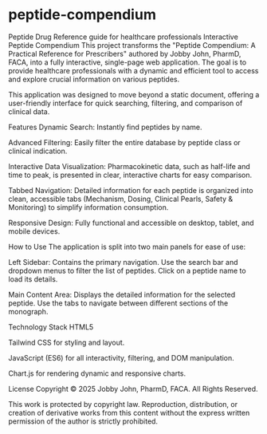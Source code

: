 # peptide-compendium
Peptide Drug Reference guide for healthcare professionals
Interactive Peptide Compendium
This project transforms the "Peptide Compendium: A Practical Reference for Prescribers" authored by Jobby John, PharmD, FACA, into a fully interactive, single-page web application. The goal is to provide healthcare professionals with a dynamic and efficient tool to access and explore crucial information on various peptides.

This application was designed to move beyond a static document, offering a user-friendly interface for quick searching, filtering, and comparison of clinical data.

Features
Dynamic Search: Instantly find peptides by name.

Advanced Filtering: Easily filter the entire database by peptide class or clinical indication.

Interactive Data Visualization: Pharmacokinetic data, such as half-life and time to peak, is presented in clear, interactive charts for easy comparison.

Tabbed Navigation: Detailed information for each peptide is organized into clean, accessible tabs (Mechanism, Dosing, Clinical Pearls, Safety & Monitoring) to simplify information consumption.

Responsive Design: Fully functional and accessible on desktop, tablet, and mobile devices.

How to Use
The application is split into two main panels for ease of use:

Left Sidebar: Contains the primary navigation. Use the search bar and dropdown menus to filter the list of peptides. Click on a peptide name to load its details.

Main Content Area: Displays the detailed information for the selected peptide. Use the tabs to navigate between different sections of the monograph.

Technology Stack
HTML5

Tailwind CSS for styling and layout.

JavaScript (ES6) for all interactivity, filtering, and DOM manipulation.

Chart.js for rendering dynamic and responsive charts.

License
Copyright © 2025 Jobby John, PharmD, FACA. All Rights Reserved.

This work is protected by copyright law. Reproduction, distribution, or creation of derivative works from this content without the express written permission of the author is strictly prohibited.
